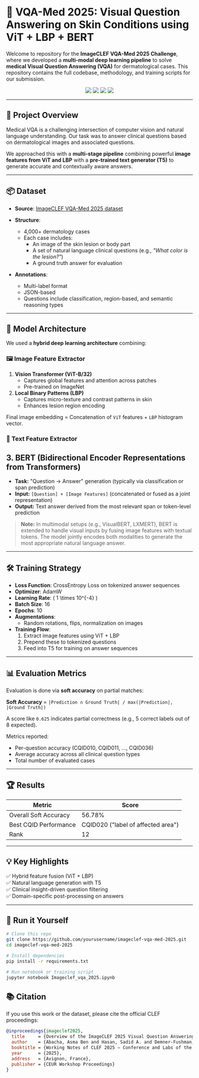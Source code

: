 # 🧠 VQA-Med 2025: Visual Question Answering on Skin Conditions using ViT + LBP + BERT

Welcome to repository for the **ImageCLEF VQA-Med 2025 Challenge**, where we developed a **multi-modal deep learning pipeline** to solve **medical Visual Question Answering (VQA)** for dermatological cases. This repository contains the full codebase, methodology, and training scripts for our submission.

<div align="center">
  <img src="https://img.shields.io/badge/Model-ViT%2BLBP%2BBERT-blue.svg" />
  <img src="https://img.shields.io/badge/Task-Medical%20VQA-red.svg" />
  <img src="https://img.shields.io/badge/Challenge-ImageCLEF%20VQA--Med%202025-brightgreen.svg" />
  <img src="https://img.shields.io/badge/Rank-Top%2010%25-yellow.svg" />
</div>

---

## 🚀 Project Overview

Medical VQA is a challenging intersection of computer vision and natural language understanding. Our task was to answer clinical questions based on dermatological images and associated questions.

We approached this with a **multi-stage pipeline** combining powerful **image features from ViT and LBP** with a **pre-trained text generator (T5)** to generate accurate and contextually aware answers.

---

## 📦 Dataset

- **Source**: [ImageCLEF VQA-Med 2025 dataset](https://ai4media-bench.aimultimedialab.ro/competitions/62/)
- **Structure**:
  - 4,000+ dermatology cases
  - Each case includes:
    - An image of the skin lesion or body part
    - A set of natural language clinical questions (e.g., *"What color is the lesion?"*)
    - A ground truth answer for evaluation

- **Annotations**:
  - Multi-label format
  - JSON-based
  - Questions include classification, region-based, and semantic reasoning types

---

## 🧠 Model Architecture

We used a **hybrid deep learning architecture** combining:

### 🖼️ Image Feature Extractor
1. **Vision Transformer (ViT-B/32)**
   - Captures global features and attention across patches
   - Pre-trained on ImageNet
2. **Local Binary Patterns (LBP)**
   - Captures micro-texture and contrast patterns in skin
   - Enhances lesion region encoding

Final image embedding = Concatenation of `ViT` features + `LBP` histogram vector.

### 📖 Text Feature Extractor
## 3. BERT (Bidirectional Encoder Representations from Transformers)

- **Task:** "Question → Answer" generation (typically via classification or span prediction)
- **Input:** `[Question] + [Image Features]` (concatenated or fused as a joint representation)
- **Output:** Text answer derived from the most relevant span or token-level prediction

> **Note:** In multimodal setups (e.g., VisualBERT, LXMERT), BERT is extended to handle visual inputs by fusing image features with textual tokens. The model jointly encodes both modalities to generate the most appropriate natural language answer.



---

## 🛠️ Training Strategy

- **Loss Function**: CrossEntropy Loss on tokenized answer sequences
- **Optimizer**: AdamW
- **Learning Rate**: \( 1 \times 10^{-4} \)
- **Batch Size**: 16
- **Epochs**: 10
- **Augmentations**:
  - Random rotations, flips, normalization on images
- **Training Flow**:
  1. Extract image features using ViT + LBP
  2. Prepend these to tokenized questions
  3. Feed into T5 for training on answer sequences

---

## 📊 Evaluation Metrics

Evaluation is done via **soft accuracy** on partial matches:

**Soft Accuracy** = `|Prediction ∩ Ground Truth| / max(|Prediction|, |Ground Truth|)`

A score like `0.625` indicates partial correctness (e.g., 5 correct labels out of 8 expected).

Metrics reported:
- Per-question accuracy (CQID010, CQID011, ..., CQID036)
- Average accuracy across all clinical question types
- Total number of evaluated cases

---

## 🏆 Results

| Metric                    | Score |
|---------------------------|-------|
| Overall Soft Accuracy     | 56.78% |
| Best CQID Performance     | CQID020 ("label of affected area") |
| Rank                | 12|

---




## 💡 Key Highlights

✅ Hybrid feature fusion (ViT + LBP)  
✅ Natural language generation with T5  
✅ Clinical insight-driven question filtering  
✅ Domain-specific post-processing on answers

---

## 🧪 Run it Yourself

```bash
# Clone this repo
git clone https://github.com/yourusername/imageclef-vqa-med-2025.git
cd imageclef-vqa-med-2025

# Install dependencies
pip install -r requirements.txt

# Run notebook or training script
jupyter notebook Imageclef_vqa_2025.ipynb

```





## 📚 Citation

If you use this work or the dataset, please cite the official CLEF proceedings:

```bibtex
@inproceedings{imageclef2025,
  title     = {Overview of the ImageCLEF 2025 Visual Question Answering Task},
  author    = {Abacha, Asma Ben and Hasan, Sadid A. and Demner-Fushman, Dina and Müller, Henning and Vasuki, V. and Liu, Xiaoling and others},
  booktitle = {Working Notes of CLEF 2025 – Conference and Labs of the Evaluation Forum},
  year      = {2025},
  address   = {Avignon, France},
  publisher = {CEUR Workshop Proceedings}
}

